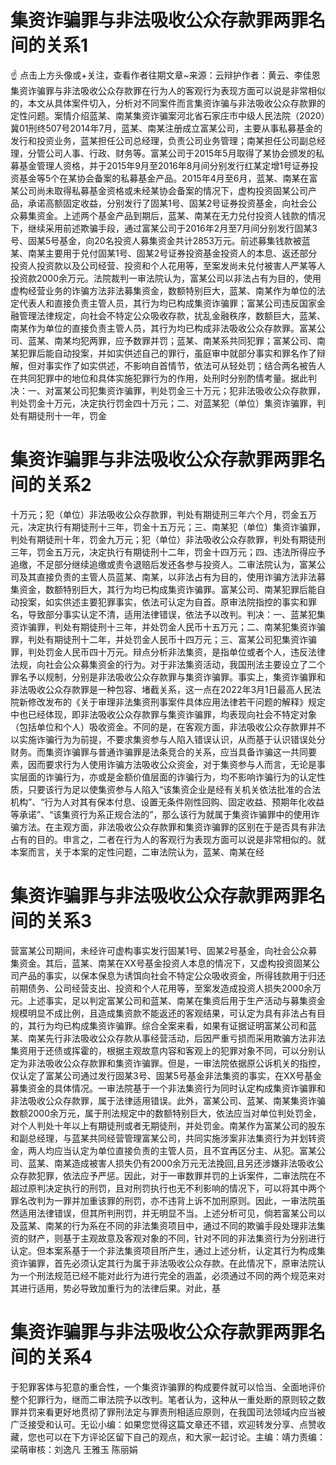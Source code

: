 # 集资诈骗罪与非法吸收公众存款罪两罪名间的关系1

☝ 点击上方头像或+关注，查看作者往期文章~来源：云辩护作者：黄云、李佳恩集资诈骗罪与非法吸收公众存款罪在行为人的客观行为表现方面可以说是非常相似的，本文从具体案件切入，分析对不同案件而言集资诈骗与非法吸收公众存款罪的定性问题。案情介绍蓝某、南某集资诈骗案河北省石家庄市中级人民法院（2020）冀01刑终507号2014年7月，蓝某、南某注册成立富某公司，主要从事私募基金的发行和投资业务，蓝某担任公司总经理，负责公司业务管理；南某担任公司副总经理，分管公司人事、行政、财务等。富某公司于2015年5月取得了某协会颁发的私募基金管理人资格，并于2015年9月至2016年8月间分别发行红某定增1号证券投资基金等5个在某协会备案的私募基金产品。2015年4月至6月，蓝某、南某在富某公司尚未取得私募基金资格或未经某协会备案的情况下，虚构投资固某公司产品，承诺高额固定收益，分别发行了固某1号、固某2号证券投资基金，向社会公众募集资金。上述两个基金产品到期后，蓝某、南某在无力兑付投资人钱款的情况下，继续采用前述欺骗手段，通过富某公司于2016年2月至7月间分别发行固某3号、固某5号基金，向20名投资人募集资金共计2853万元。前述募集钱款被蓝某、南某主要用于兑付固某1号、固某2号证券投资基金投资人的本息、返还部分投资人投资款以及公司经营、投资和个人花用等，至案发尚未兑付被害人严某等人投资款2000余万元。法院裁判一审法院认为，富某公司以非法占有为目的，使用虚构经营业务的诈骗方法非法募集资金，数额特别巨大，蓝某、南某作为单位的法定代表人和直接负责主管人员，其行为均已构成集资诈骗罪；富某公司违反国家金融管理法律规定，向社会不特定公众吸收存款，扰乱金融秩序，数额巨大，蓝某、南某作为单位的直接负责主管人员，其行为均已构成非法吸收公众存款罪。富某公司、蓝某、南某均犯两罪，应予数罪并罚；蓝某、南某系共同犯罪；富某公司、南某犯罪后能自动投案，并如实供述自己的罪行，虽庭审中就部分事实和罪名作了辩解，但对事实作了如实供述，不影响自首情节，依法可从轻处罚；结合两名被告人在共同犯罪中的地位和具体实施犯罪行为的作用，处刑时分别酌情考量。据此判决：一、对富某公司犯集资诈骗罪，判处罚金三十万元；犯非法吸收公众存款罪，判处罚金十万元，决定执行罚金四十万元；二、对蓝某犯（单位）集资诈骗罪，判处有期徒刑十一年，罚金

# 集资诈骗罪与非法吸收公众存款罪两罪名间的关系2

十万元；犯（单位）非法吸收公众存款罪，判处有期徒刑三年六个月，罚金五万元，决定执行有期徒刑十三年，罚金十五万元；三、南某犯（单位）集资诈骗罪，判处有期徒刑十年，罚金九万元；犯（单位）非法吸收公众存款罪，判处有期徒刑三年，罚金五万元，决定执行有期徒刑十二年，罚金十四万元；四、违法所得应予追缴，不足部分继续追缴或责令退赔后发还各参与投资人。二审法院认为，富某公司及其直接负责的主管人员蓝某、南某，以非法占有为目的，使用诈骗方法非法募集资金，数额特别巨大，其行为均已构成集资诈骗罪。富某公司、南某犯罪后能自动投案，如实供述主要犯罪事实，依法可认定为自首。原审法院指控的事实和罪名，导致部分事实认定不清，适用法律错误，依法予以改判。判决：一、蓝某犯集资诈骗罪，判处有期徒刑十三年，并处罚金人民币十五万元；二、南某犯集资诈骗罪，判处有期徒刑十二年，并处罚金人民币十四万元；三、富某公司犯集资诈骗罪，判处罚金人民币四十万元。辩点分析非法集资，是指单位或者个人，违反法律法规，向社会公众募集资金的行为。对于非法集资活动，我国刑法主要设立了二个罪名予以规制，分别是非法吸收公众存款罪与集资诈骗罪。事实上，集资诈骗罪和非法吸收公众存款罪是一种包容、堵截关系，这一点在2022年3月1日最高人民法院新修改发布的《关于审理非法集资刑事案件具体应用法律若干问题的解释》规定中也已经体现，即非法吸收公众存款罪与集资诈骗罪，均表现向社会不特定对象（包括单位和个人）吸收资金。不同的是，在客观方面，非法吸收公众存款罪并不以实施诈骗行为为前提，不要求集资参与人陷入错误认识，从而基于认识错误处分财务。而集资诈骗罪与普通诈骗罪是法条竞合的关系，应当具备诈骗这一共同要素，因而要求行为人使用诈骗方法吸收公众资金，对于集资参与人而言，无论是事实层面的诈骗行为，亦或是金额价值层面的诈骗行为，均不影响诈骗行为的认定性质，只要该行为足以使集资参与人陷入“该集资企业是经有关机关依法批准的合法机构”、“行为人对其有保本付息、设置无条件刚性回购、固定收益、预期年化收益等承诺”、“该集资行为系正规合法的”，那么该行为就属于集资诈骗罪中的使用诈骗方法。在主观方面，非法吸收公众存款罪和集资诈骗罪的区别在于是否具有非法占有的目的。申言之，二者在行为人的客观行为表现方面可以说是非常相似的。就本案而言，关于本案的定性问题，二审法院认为，蓝某、南某在经

# 集资诈骗罪与非法吸收公众存款罪两罪名间的关系3

营富某公司期间，未经许可虚构事实发行固某1号、固某2号基金，向社会公众募集资金。其后，蓝某、南某在XX号基金投资人本息的情况下，又虚构投资固某公司产品的事实，以保本保息为诱饵向社会不特定公众吸收资金，所得钱款用于归还前期债务、公司经营支出、投资和个人花用等，至案发造成投资人损失2000余万元。上述事实，足以判定富某公司和蓝某、南某在集资后用于生产活动与募集资金规模明显不成比例，且造成集资款不能返还的客观结果，可认定为具有非法占有目的，其行为均已构成集资诈骗罪。综合全案来看，如果有证据证明富某公司和蓝某、南某先行非法吸收公众存款从事经营活动，后因严重亏损而采用欺骗方法非法集资用于还债或挥霍的，根据主观故意内容和客观上的犯罪对象不同，可以分别认定为非法吸收公众存款罪和集资诈骗罪。但是，一审法院依据原公诉机关的指控，仅认定了富某公司通过发行固某3号、固某5号基金非法集资的事实，在XX号基金募集资金的具体情况。一审法院基于一个非法集资行为同时认定构成集资诈骗罪和非法吸收公众存款罪，属于法律适用错误。此外，富某公司、蓝某、南某集资诈骗数额2000余万元，属于刑法规定中的数额特别巨大，依法应当对单位判处罚金，对个人判处十年以上有期徒刑或者无期徒刑，并处罚金。南某作为富某公司的股东和副总经理，与蓝某共同经营管理富某公司，共同实施涉案非法集资行为并划转资金，两人均应当认定为单位直接负责的主管人员，且不宜再区分主、从犯。富某公司、蓝某、南某造成被害人损失仍有2000余万元无法挽回,且另还涉嫌非法吸收公众存款犯罪，依法应予严惩。因此，对于一审数罪并罚的上诉案件，二审法院在不超过原判决定执行的刑罚，且对刑罚执行也无不利影响的情况下，可以将其中两个罪名改判为一罪并加重该罪的刑罚，亦不违背上诉不加刑原则。因此，一审法院虽然适用法律错误，但其所判刑罚，并无明显不当。上述分析可见，倘若富某公司以及蓝某、南某的行为系在不同的非法集资项目中，通过不同的欺骗手段处理非法集资的财产，则基于主观故意及客观对象的不同，针对不同的非法集资行为分别进行认定。但本案系基于一个非法集资项目所产生，通过上述分析，认定其行为构成集资诈骗罪，首先必须认定其行为属于非法吸收公众存款。在此情况下，原审法院认为一个刑法规范已经不能对此行为进行完全的涵盖，必须通过不同的两个规范来对其进行适用，势必导致加重行为的法律后果。对此，基

# 集资诈骗罪与非法吸收公众存款罪两罪名间的关系4

于犯罪客体与犯意的重合性，一个集资诈骗罪的构成要件就可以恰当、全面地评价整个犯罪行为，继而二审法院予以改判。笔者认为，这种从一重处断的原则较之数罪并罚来看更好地贯彻了罪刑法定与罪责刑相适应原则，在我国司法领域内应当被广泛接受和认可。无讼小编：如果您觉得这篇文章还不错，欢迎转发分享、点赞收藏，您也可以在下方评论区留下自己的观点，和大家一起讨论。主编：靖力责编：梁萌审核：刘逸凡 王雅玉 陈丽娟

